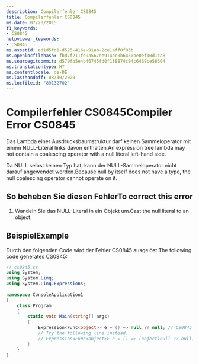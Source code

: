 ```yaml
---
description: Compilerfehler CS0845
title: Compilerfehler CS0845
ms.date: 07/20/2015
f1_keywords:
- CS0845
helpviewer_keywords:
- CS0845
ms.assetid: ed1d5fd1-d525-416e-91ab-2ce1aff0f83b
ms.openlocfilehash: fbd7f211fe9a567ee914ec0b6430be0ef10d1ca8
ms.sourcegitcommit: d579fb5e4b46745fd0f1f8874c94c6469ce58604
ms.translationtype: HT
ms.contentlocale: de-DE
ms.lasthandoff: 08/30/2020
ms.locfileid: "89132702"
---
```

# <a name="compiler-error-cs0845"></a><span data-ttu-id="3e9cd-103">Compilerfehler CS0845</span><span class="sxs-lookup"><span data-stu-id="3e9cd-103">Compiler Error CS0845</span></span>
<span data-ttu-id="3e9cd-104">Das Lambda einer Ausdrucksbaumstruktur darf keinen Sammeloperator mit einem NULL-Literal links davon enthalten.</span><span class="sxs-lookup"><span data-stu-id="3e9cd-104">An expression tree lambda may not contain a coalescing operator with a null literal left-hand side.</span></span>  
  
 <span data-ttu-id="3e9cd-105">Da NULL selbst keinen Typ hat, kann der NULL-Sammeloperator nicht darauf angewendet werden.</span><span class="sxs-lookup"><span data-stu-id="3e9cd-105">Because null by itself does not have a type, the null coalescing operator cannot operate on it.</span></span>  
  
## <a name="to-correct-this-error"></a><span data-ttu-id="3e9cd-106">So beheben Sie diesen Fehler</span><span class="sxs-lookup"><span data-stu-id="3e9cd-106">To correct this error</span></span>  
  
1. <span data-ttu-id="3e9cd-107">Wandeln Sie das NULL-Literal in ein Objekt um.</span><span class="sxs-lookup"><span data-stu-id="3e9cd-107">Cast the null literal to an object.</span></span>  
  
## <a name="example"></a><span data-ttu-id="3e9cd-108">Beispiel</span><span class="sxs-lookup"><span data-stu-id="3e9cd-108">Example</span></span>  
 <span data-ttu-id="3e9cd-109">Durch den folgenden Code wird der Fehler CS0845 ausgelöst:</span><span class="sxs-lookup"><span data-stu-id="3e9cd-109">The following code generates CS0845:</span></span>  
  
```csharp  
// cs0845.cs  
using System;  
using System.Linq;  
using System.Linq.Expressions;  
  
namespace ConsoleApplication1  
{  
    class Program  
    {  
        static void Main(string[] args)  
        {  
            Expression<Func<object>> e = () => null ?? null; // CS0845  
            // Try the following line instead.  
            // Expression<Func<object>> e = () => (object)null ?? null;  
        }  
    }  
}  
```
